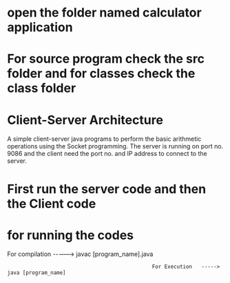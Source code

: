 # open the folder named calculator application
# For source program check the src folder and for classes check the class folder
# Client-Server Architecture
A simple client-server java programs to perform the basic arithmetic   operations using the Socket programming.
The server is running on port no. 9086 and the client need the port   no. and IP address to connect to the server.

# First run the server code and then the Client code
# for running the codes
   For compilation -----> javac [program_name].java
                                                   
                                                   For Execution   -----> java [program_name]
